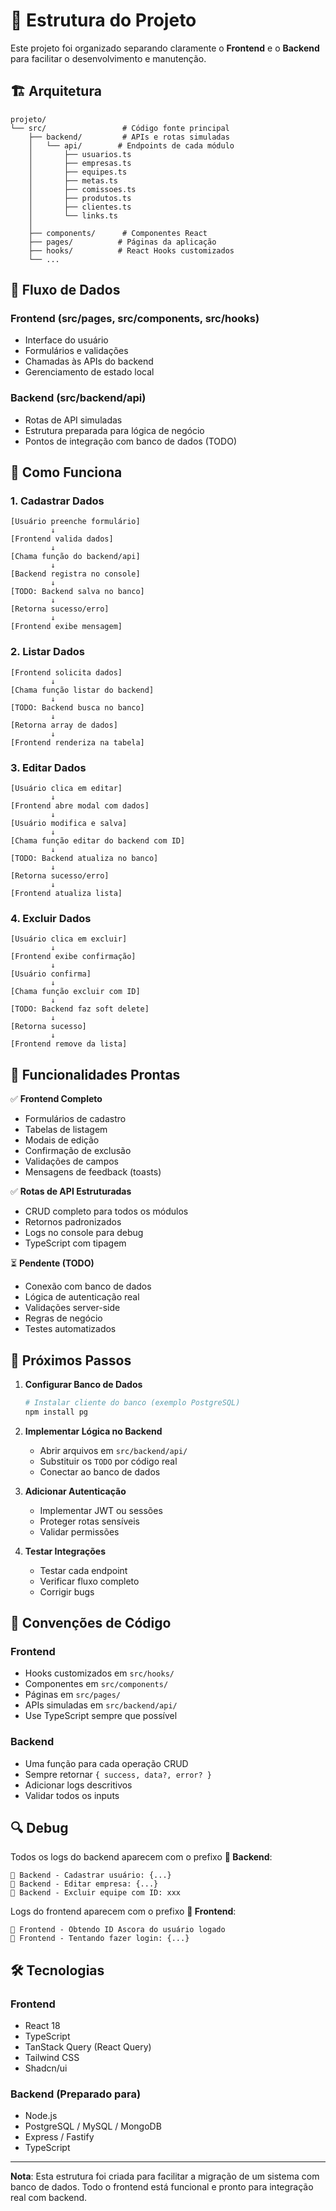# 📂 Estrutura do Projeto

Este projeto foi organizado separando claramente o **Frontend** e o **Backend** para facilitar o desenvolvimento e manutenção.

## 🏗️ Arquitetura

```
projeto/
└── src/                 # Código fonte principal
    ├── backend/         # APIs e rotas simuladas
    │   └── api/        # Endpoints de cada módulo
    │       ├── usuarios.ts
    │       ├── empresas.ts
    │       ├── equipes.ts
    │       ├── metas.ts
    │       ├── comissoes.ts
    │       ├── produtos.ts
    │       ├── clientes.ts
    │       └── links.ts
    │
    ├── components/      # Componentes React
    ├── pages/          # Páginas da aplicação
    ├── hooks/          # React Hooks customizados
    └── ...
```

## 🔄 Fluxo de Dados

### Frontend (src/pages, src/components, src/hooks)
- Interface do usuário
- Formulários e validações
- Chamadas às APIs do backend
- Gerenciamento de estado local

### Backend (src/backend/api)
- Rotas de API simuladas
- Estrutura preparada para lógica de negócio
- Pontos de integração com banco de dados (TODO)

## 📡 Como Funciona

### 1. Cadastrar Dados
```
[Usuário preenche formulário]
         ↓
[Frontend valida dados]
         ↓
[Chama função do backend/api]
         ↓
[Backend registra no console]
         ↓
[TODO: Backend salva no banco]
         ↓
[Retorna sucesso/erro]
         ↓
[Frontend exibe mensagem]
```

### 2. Listar Dados
```
[Frontend solicita dados]
         ↓
[Chama função listar do backend]
         ↓
[TODO: Backend busca no banco]
         ↓
[Retorna array de dados]
         ↓
[Frontend renderiza na tabela]
```

### 3. Editar Dados
```
[Usuário clica em editar]
         ↓
[Frontend abre modal com dados]
         ↓
[Usuário modifica e salva]
         ↓
[Chama função editar do backend com ID]
         ↓
[TODO: Backend atualiza no banco]
         ↓
[Retorna sucesso/erro]
         ↓
[Frontend atualiza lista]
```

### 4. Excluir Dados
```
[Usuário clica em excluir]
         ↓
[Frontend exibe confirmação]
         ↓
[Usuário confirma]
         ↓
[Chama função excluir com ID]
         ↓
[TODO: Backend faz soft delete]
         ↓
[Retorna sucesso]
         ↓
[Frontend remove da lista]
```

## 🎯 Funcionalidades Prontas

✅ **Frontend Completo**
- Formulários de cadastro
- Tabelas de listagem
- Modais de edição
- Confirmação de exclusão
- Validações de campos
- Mensagens de feedback (toasts)

✅ **Rotas de API Estruturadas**
- CRUD completo para todos os módulos
- Retornos padronizados
- Logs no console para debug
- TypeScript com tipagem

⏳ **Pendente (TODO)**
- Conexão com banco de dados
- Lógica de autenticação real
- Validações server-side
- Regras de negócio
- Testes automatizados

## 🚀 Próximos Passos

1. **Configurar Banco de Dados**
   ```bash
   # Instalar cliente do banco (exemplo PostgreSQL)
   npm install pg
   ```

2. **Implementar Lógica no Backend**
   - Abrir arquivos em `src/backend/api/`
   - Substituir os `TODO` por código real
   - Conectar ao banco de dados

3. **Adicionar Autenticação**
   - Implementar JWT ou sessões
   - Proteger rotas sensíveis
   - Validar permissões

4. **Testar Integrações**
   - Testar cada endpoint
   - Verificar fluxo completo
   - Corrigir bugs

## 📝 Convenções de Código

### Frontend
- Hooks customizados em `src/hooks/`
- Componentes em `src/components/`
- Páginas em `src/pages/`
- APIs simuladas em `src/backend/api/`
- Use TypeScript sempre que possível

### Backend
- Uma função para cada operação CRUD
- Sempre retornar `{ success, data?, error? }`
- Adicionar logs descritivos
- Validar todos os inputs

## 🔍 Debug

Todos os logs do backend aparecem com o prefixo **🔵 Backend**:
```
🔵 Backend - Cadastrar usuário: {...}
🔵 Backend - Editar empresa: {...}
🔵 Backend - Excluir equipe com ID: xxx
```

Logs do frontend aparecem com o prefixo **🔵 Frontend**:
```
🔵 Frontend - Obtendo ID Ascora do usuário logado
🔵 Frontend - Tentando fazer login: {...}
```

## 🛠️ Tecnologias

### Frontend
- React 18
- TypeScript
- TanStack Query (React Query)
- Tailwind CSS
- Shadcn/ui

### Backend (Preparado para)
- Node.js
- PostgreSQL / MySQL / MongoDB
- Express / Fastify
- TypeScript

---

**Nota**: Esta estrutura foi criada para facilitar a migração de um sistema com banco de dados. Todo o frontend está funcional e pronto para integração real com backend.
